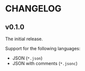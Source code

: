 # CHANGELOG

## v0.1.0

The initial release.

Support for the following languages:

- JSON (`*.json`)
- JSON with comments (`*.jsonc`)
